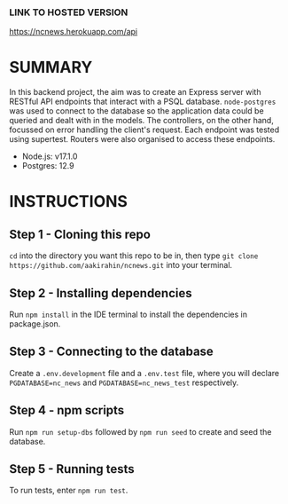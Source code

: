 ### LINK TO HOSTED VERSION

https://ncnews.herokuapp.com/api

# SUMMARY

In this backend project, the aim was to create an Express server with RESTful API endpoints that interact with a PSQL database. `node-postgres` was used to connect to the database so the application data could be queried and dealt with in the models. The controllers, on the other hand, focussed on error handling the client's request. Each endpoint was tested using supertest. Routers were also organised to access these endpoints.

* Node.js: v17.1.0
* Postgres: 12.9

# INSTRUCTIONS

## Step 1 - Cloning this repo

`cd` into the directory you want this repo to be in, then type `git clone https://github.com/aakirahin/ncnews.git` into your terminal.

## Step 2 - Installing dependencies

Run `npm install` in the IDE terminal to install the dependencies in package.json.

## Step 3 - Connecting to the database

Create a `.env.development` file and a `.env.test` file, where you will declare `PGDATABASE=nc_news` and `PGDATABASE=nc_news_test` respectively.

## Step 4 - npm scripts

Run `npm run setup-dbs` followed by `npm run seed` to create and seed the database.

## Step 5 - Running tests

To run tests, enter `npm run test`.
